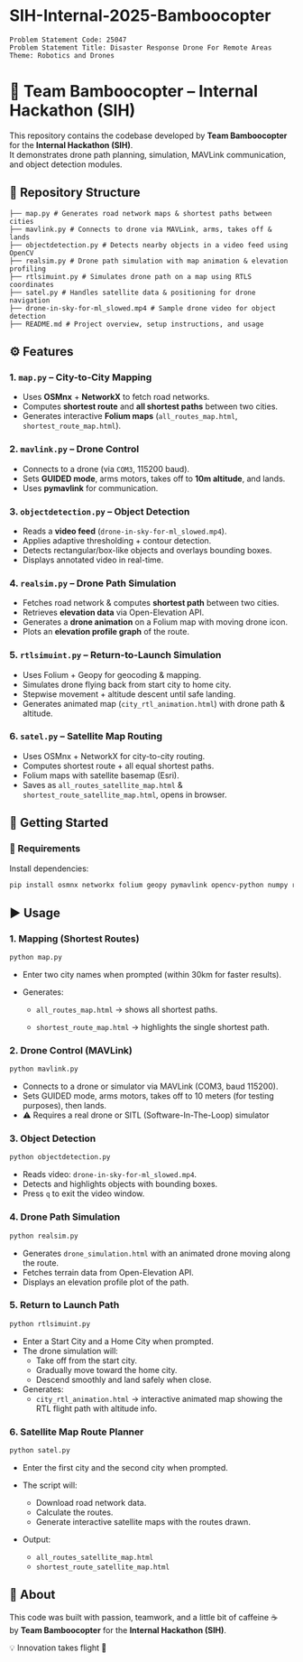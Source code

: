 # SIH-Internal-2025-Bamboocopter

```
Problem Statement Code: 25047
Problem Statement Title: Disaster Response Drone For Remote Areas
Theme: Robotics and Drones
```

# 🚁 Team Bamboocopter – Internal Hackathon (SIH)

This repository contains the codebase developed by **Team Bamboocopter** for the **Internal Hackathon (SIH)**.  
It demonstrates drone path planning, simulation, MAVLink communication, and object detection modules.

## 📂 Repository Structure
```
├── map.py # Generates road network maps & shortest paths between cities
├── mavlink.py # Connects to drone via MAVLink, arms, takes off & lands
├── objectdetection.py # Detects nearby objects in a video feed using OpenCV
├── realsim.py # Drone path simulation with map animation & elevation profiling
├── rtlsimuint.py # Simulates drone path on a map using RTLS coordinates
├── satel.py # Handles satellite data & positioning for drone navigation
├── drone-in-sky-for-ml_slowed.mp4 # Sample drone video for object detection
├── README.md # Project overview, setup instructions, and usage
```

## ⚙️ Features

### 1. `map.py` – City-to-City Mapping  
- Uses **OSMnx** + **NetworkX** to fetch road networks.  
- Computes **shortest route** and **all shortest paths** between two cities.  
- Generates interactive **Folium maps** (`all_routes_map.html`, `shortest_route_map.html`).  

### 2. `mavlink.py` – Drone Control  
- Connects to a drone (via `COM3`, 115200 baud).  
- Sets **GUIDED mode**, arms motors, takes off to **10m altitude**, and lands.  
- Uses **pymavlink** for communication.  

### 3. `objectdetection.py` – Object Detection  
- Reads a **video feed** (`drone-in-sky-for-ml_slowed.mp4`).  
- Applies adaptive thresholding + contour detection.  
- Detects rectangular/box-like objects and overlays bounding boxes.  
- Displays annotated video in real-time.  

### 4. `realsim.py` – Drone Path Simulation  
- Fetches road network & computes **shortest path** between two cities.  
- Retrieves **elevation data** via Open-Elevation API.  
- Generates a **drone animation** on a Folium map with moving drone icon.  
- Plots an **elevation profile graph** of the route.

### 5. `rtlsimuint.py` – Return-to-Launch Simulation
- Uses Folium + Geopy for geocoding & mapping.
- Simulates drone flying back from start city to home city.
- Stepwise movement + altitude descent until safe landing.
- Generates animated map (`city_rtl_animation.html`) with drone path & altitude.

### 6. `satel.py` – Satellite Map Routing
- Uses OSMnx + NetworkX for city-to-city routing.
- Computes shortest route + all equal shortest paths.
- Folium maps with satellite basemap (Esri).
- Saves as `all_routes_satellite_map.html` & `shortest_route_satellite_map.html`, opens in browser.

## 🚀 Getting Started

### 🔧 Requirements
Install dependencies:
```bash
pip install osmnx networkx folium geopy pymavlink opencv-python numpy requests matplotlib folium geopy
```

## ▶️ Usage

### 1. Mapping (Shortest Routes)
```bash
python map.py
```

- Enter two city names when prompted (within 30km for faster results).

- Generates:

  - `all_routes_map.html` → shows all shortest paths.

  - `shortest_route_map.html` → highlights the single shortest path.

 ### 2. Drone Control (MAVLink)
 ```bash
python mavlink.py
```

- Connects to a drone or simulator via MAVLink (COM3, baud 115200).
- Sets GUIDED mode, arms motors, takes off to 10 meters (for testing purposes), then lands.
- ⚠️ Requires a real drone or SITL (Software-In-The-Loop) simulator

### 3. Object Detection
```bash
python objectdetection.py
```
- Reads video: `drone-in-sky-for-ml_slowed.mp4`.
- Detects and highlights objects with bounding boxes.
- Press `q` to exit the video window.

### 4. Drone Path Simulation
```bash
python realsim.py
```
- Generates `drone_simulation.html` with an animated drone moving along the route.
- Fetches terrain data from Open-Elevation API.
- Displays an elevation profile plot of the path.

### 5. Return to Launch Path
```bash
python rtlsimuint.py
```
- Enter a Start City and a Home City when prompted.
- The drone simulation will:
  - Take off from the start city.
  - Gradually move toward the home city.
  - Descend smoothly and land safely when close.
- Generates:
  - `city_rtl_animation.html` → interactive animated map showing the RTL flight path with altitude info.

### 6. Satellite Map Route Planner
```bash
python satel.py
```
- Enter the first city and the second city when prompted.
- The script will:
  - Download road network data.
  - Calculate the routes.
  - Generate interactive satellite maps with the routes drawn.

- Output:
  - `all_routes_satellite_map.html`
  - `shortest_route_satellite_map.html`

## 🎉 About
This code was built with passion, teamwork, and a little bit of caffeine ☕  
by **Team Bamboocopter** for the **Internal Hackathon (SIH)**.  

💡 Innovation takes flight 🚁
